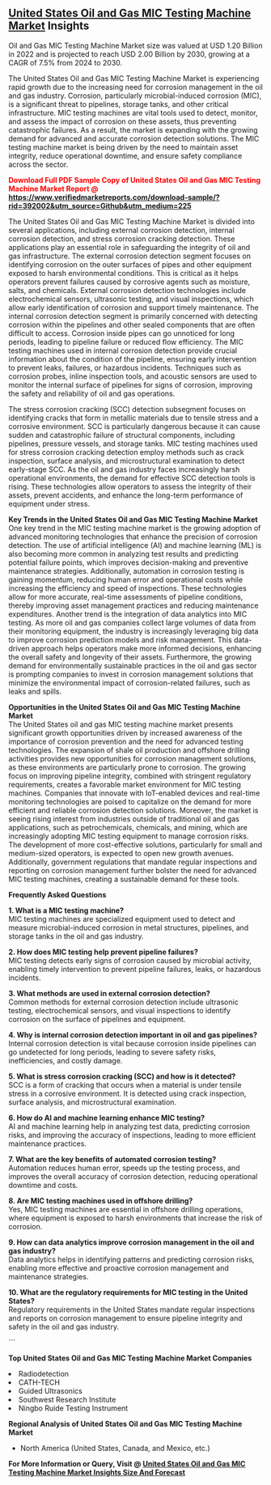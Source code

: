 <h2><a href="https://www.verifiedmarketreports.com/download-sample/?rid=392002&amp;utm_source=Github&amp;utm_medium=225" target="_blank">United States Oil and Gas MIC Testing Machine Market</a> Insights</h2><p>Oil and Gas MIC Testing Machine Market size was valued at USD 1.20 Billion in 2022 and is projected to reach USD 2.00 Billion by 2030, growing at a CAGR of 7.5% from 2024 to 2030.</p><p> <p>The United States Oil and Gas MIC Testing Machine Market is experiencing rapid growth due to the increasing need for corrosion management in the oil and gas industry. Corrosion, particularly microbial-induced corrosion (MIC), is a significant threat to pipelines, storage tanks, and other critical infrastructure. MIC testing machines are vital tools used to detect, monitor, and assess the impact of corrosion on these assets, thus preventing catastrophic failures. As a result, the market is expanding with the growing demand for advanced and accurate corrosion detection solutions. The MIC testing machine market is being driven by the need to maintain asset integrity, reduce operational downtime, and ensure safety compliance across the sector. <strong><p><span class=""><span style="color: #ff0000;"><strong>Download Full PDF Sample Copy of United States Oil and Gas MIC Testing Machine Market Report</strong> @ </span><a href="https://www.verifiedmarketreports.com/download-sample/?rid=392002&amp;utm_source=Github&amp;utm_medium=225" target="_blank">https://www.verifiedmarketreports.com/download-sample/?rid=392002&amp;utm_source=Github&amp;utm_medium=225</a></span></p></strong></p> <p>The United States Oil and Gas MIC Testing Machine Market is divided into several applications, including external corrosion detection, internal corrosion detection, and stress corrosion cracking detection. These applications play an essential role in safeguarding the integrity of oil and gas infrastructure. The external corrosion detection segment focuses on identifying corrosion on the outer surfaces of pipes and other equipment exposed to harsh environmental conditions. This is critical as it helps operators prevent failures caused by corrosive agents such as moisture, salts, and chemicals. External corrosion detection technologies include electrochemical sensors, ultrasonic testing, and visual inspections, which allow early identification of corrosion and support timely maintenance. The internal corrosion detection segment is primarily concerned with detecting corrosion within the pipelines and other sealed components that are often difficult to access. Corrosion inside pipes can go unnoticed for long periods, leading to pipeline failure or reduced flow efficiency. The MIC testing machines used in internal corrosion detection provide crucial information about the condition of the pipeline, ensuring early intervention to prevent leaks, failures, or hazardous incidents. Techniques such as corrosion probes, inline inspection tools, and acoustic sensors are used to monitor the internal surface of pipelines for signs of corrosion, improving the safety and reliability of oil and gas operations.</p> <p>The stress corrosion cracking (SCC) detection subsegment focuses on identifying cracks that form in metallic materials due to tensile stress and a corrosive environment. SCC is particularly dangerous because it can cause sudden and catastrophic failure of structural components, including pipelines, pressure vessels, and storage tanks. MIC testing machines used for stress corrosion cracking detection employ methods such as crack inspection, surface analysis, and microstructural examination to detect early-stage SCC. As the oil and gas industry faces increasingly harsh operational environments, the demand for effective SCC detection tools is rising. These technologies allow operators to assess the integrity of their assets, prevent accidents, and enhance the long-term performance of equipment under stress.</p> <p><strong>Key Trends in the United States Oil and Gas MIC Testing Machine Market</strong><br> One key trend in the MIC testing machine market is the growing adoption of advanced monitoring technologies that enhance the precision of corrosion detection. The use of artificial intelligence (AI) and machine learning (ML) is also becoming more common in analyzing test results and predicting potential failure points, which improves decision-making and preventive maintenance strategies. Additionally, automation in corrosion testing is gaining momentum, reducing human error and operational costs while increasing the efficiency and speed of inspections. These technologies allow for more accurate, real-time assessments of pipeline conditions, thereby improving asset management practices and reducing maintenance expenditures. Another trend is the integration of data analytics into MIC testing. As more oil and gas companies collect large volumes of data from their monitoring equipment, the industry is increasingly leveraging big data to improve corrosion prediction models and risk management. This data-driven approach helps operators make more informed decisions, enhancing the overall safety and longevity of their assets. Furthermore, the growing demand for environmentally sustainable practices in the oil and gas sector is prompting companies to invest in corrosion management solutions that minimize the environmental impact of corrosion-related failures, such as leaks and spills.</p> <p><strong>Opportunities in the United States Oil and Gas MIC Testing Machine Market</strong><br> The United States oil and gas MIC testing machine market presents significant growth opportunities driven by increased awareness of the importance of corrosion prevention and the need for advanced testing technologies. The expansion of shale oil production and offshore drilling activities provides new opportunities for corrosion management solutions, as these environments are particularly prone to corrosion. The growing focus on improving pipeline integrity, combined with stringent regulatory requirements, creates a favorable market environment for MIC testing machines. Companies that innovate with IoT-enabled devices and real-time monitoring technologies are poised to capitalize on the demand for more efficient and reliable corrosion detection solutions. Moreover, the market is seeing rising interest from industries outside of traditional oil and gas applications, such as petrochemicals, chemicals, and mining, which are increasingly adopting MIC testing equipment to manage corrosion risks. The development of more cost-effective solutions, particularly for small and medium-sized operators, is expected to open new growth avenues. Additionally, government regulations that mandate regular inspections and reporting on corrosion management further bolster the need for advanced MIC testing machines, creating a sustainable demand for these tools.</p> <p><strong>Frequently Asked Questions</strong></p> <p><strong>1. What is a MIC testing machine?</strong><br> MIC testing machines are specialized equipment used to detect and measure microbial-induced corrosion in metal structures, pipelines, and storage tanks in the oil and gas industry.</p> <p><strong>2. How does MIC testing help prevent pipeline failures?</strong><br> MIC testing detects early signs of corrosion caused by microbial activity, enabling timely intervention to prevent pipeline failures, leaks, or hazardous incidents.</p> <p><strong>3. What methods are used in external corrosion detection?</strong><br> Common methods for external corrosion detection include ultrasonic testing, electrochemical sensors, and visual inspections to identify corrosion on the surface of pipelines and equipment.</p> <p><strong>4. Why is internal corrosion detection important in oil and gas pipelines?</strong><br> Internal corrosion detection is vital because corrosion inside pipelines can go undetected for long periods, leading to severe safety risks, inefficiencies, and costly damage.</p> <p><strong>5. What is stress corrosion cracking (SCC) and how is it detected?</strong><br> SCC is a form of cracking that occurs when a material is under tensile stress in a corrosive environment. It is detected using crack inspection, surface analysis, and microstructural examination.</p> <p><strong>6. How do AI and machine learning enhance MIC testing?</strong><br> AI and machine learning help in analyzing test data, predicting corrosion risks, and improving the accuracy of inspections, leading to more efficient maintenance practices.</p> <p><strong>7. What are the key benefits of automated corrosion testing?</strong><br> Automation reduces human error, speeds up the testing process, and improves the overall accuracy of corrosion detection, reducing operational downtime and costs.</p> <p><strong>8. Are MIC testing machines used in offshore drilling?</strong><br> Yes, MIC testing machines are essential in offshore drilling operations, where equipment is exposed to harsh environments that increase the risk of corrosion.</p> <p><strong>9. How can data analytics improve corrosion management in the oil and gas industry?</strong><br> Data analytics helps in identifying patterns and predicting corrosion risks, enabling more effective and proactive corrosion management and maintenance strategies.</p> <p><strong>10. What are the regulatory requirements for MIC testing in the United States?</strong><br> Regulatory requirements in the United States mandate regular inspections and reports on corrosion management to ensure pipeline integrity and safety in the oil and gas industry.</p> ```</p><p><strong>Top United States Oil and Gas MIC Testing Machine Market Companies</strong></p><div data-test-id=""><p><li>Radiodetection</li><li> CATH-TECH</li><li> Guided Ultrasonics</li><li> Southwest Research Institute</li><li> Ningbo Ruide Testing Instrument</li></p><div><strong>Regional Analysis of&nbsp;United States Oil and Gas MIC Testing Machine Market</strong></div><ul><li dir="ltr"><p dir="ltr">North America&nbsp;(United States, Canada, and Mexico, etc.)</p></li></ul><p><strong>For More Information or Query, Visit @&nbsp;</strong><strong><a href="https://www.verifiedmarketreports.com/product/oil-and-gas-mic-testing-machine-market/?utm_source=Github&amp;utm_medium=225" target="_blank">United States Oil and Gas MIC Testing Machine Market Insights Size And Forecast</a></strong></p></div>
